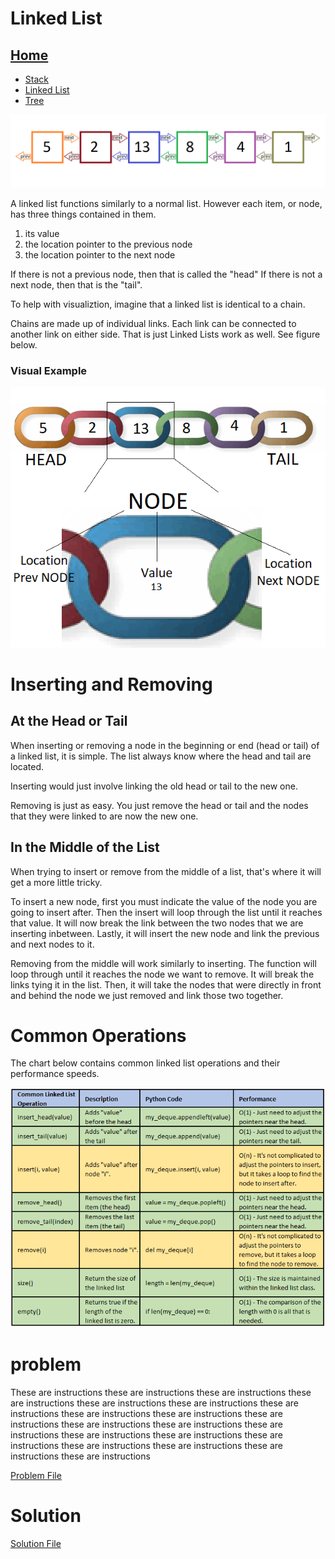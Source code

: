 # Linked List

## [Home](README.MD)
* [Stack](Stack.md)
* [Linked List](LinkedList.md)
* [Tree](Tree.md)

![image](Pictures/linked_link_chart.png)

A linked list functions similarly to a normal list. However each item, or node, has three things contained in them.
1. its value
2. the location pointer to the previous node
3. the location pointer to the next node

If there is not a previous node, then that is called the "head" If there is not a next node, then that is the "tail".

To help with visualiztion, imagine that a linked list is identical to a chain.

Chains are made up of individual links. Each link can be connected to another link on either side. That is just Linked Lists work as well. See figure below.

### Visual Example
![image](Pictures/chain_links_chart.png)

# Inserting and Removing
## At the Head or Tail
When inserting or removing a node in the beginning or end (head or tail) of a linked list, it is simple. The list always know where the head and tail are located. 

Inserting would just involve linking the old head or tail to the new one. 

Removing is just as easy. You just remove the head or tail and the nodes that they were linked to are now the new one.

## In the Middle of the List
When trying to insert or remove from the middle of a list, that's where it will get a more little tricky.

To insert a new node, first you must indicate the value of the node you are going to insert after. Then the insert will loop through the list until it reaches that value. It will now break the link between the two nodes that we are inserting inbetween. Lastly, it will insert the new node and link the previous and next nodes to it.

Removing from the middle will work similarly to inserting. The function will loop through until it reaches the node we want to remove. It will break the links tying it in the list. Then, it will take the nodes that were directly in front and behind the node we just removed and link those two together.

# Common Operations
The chart below contains common linked list operations and their performance speeds.

![image](Pictures/linked_o.png)

# problem
These are instructions these are instructions these are instructions these are instructions these are instructions these are instructions these are instructions these are instructions these are instructions these are instructions these are instructions these are instructions these are instructions these are instructions these are instructions these are instructions these are instructions these are instructions these are instructions these are instructions

[Problem File](http://url.link.goes.here)

# Solution
[Solution File](http://url.link.goes.here)
